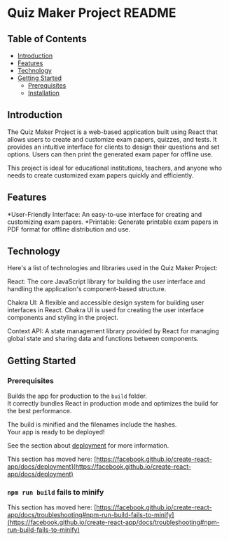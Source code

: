 # Quiz Maker Project README


## Table of Contents
* [Introduction](#Introduction)
* [Features](#Features)
* [Technology](#Technology)
* [Getting Started](#Getting-Started)
  * [Prerequisites](#Prerequisites)
  * [Installation](#Installation)


## Introduction

The Quiz Maker Project is a web-based application built using React that allows users to create and customize exam papers, quizzes, and tests. It provides an intuitive interface for clients to design their questions and set options. Users can then print the generated exam paper for offline use.

This project is ideal for educational institutions, teachers, and anyone who needs to create customized exam papers quickly and efficiently.

## Features

*User-Friendly Interface: An easy-to-use interface for creating and customizing exam papers.
*Printable: Generate printable exam papers in PDF format for offline distribution and use.

## Technology

Here's a list of technologies and libraries used in the Quiz Maker Project:

React: The core JavaScript library for building the user interface and handling the application's component-based structure.

Chakra UI: A flexible and accessible design system for building user interfaces in React. Chakra UI is used for creating the user interface components and styling in the project.

Context API: A state management library provided by React for managing global state and sharing data and functions between components.

## Getting Started

### Prerequisites


Builds the app for production to the `build` folder.\
It correctly bundles React in production mode and optimizes the build for the best performance.

The build is minified and the filenames include the hashes.\
Your app is ready to be deployed!

See the section about [deployment](https://facebook.github.io/create-react-app/docs/deployment) for more information.



This section has moved here: [https://facebook.github.io/create-react-app/docs/deployment](https://facebook.github.io/create-react-app/docs/deployment)

### `npm run build` fails to minify

This section has moved here: [https://facebook.github.io/create-react-app/docs/troubleshooting#npm-run-build-fails-to-minify](https://facebook.github.io/create-react-app/docs/troubleshooting#npm-run-build-fails-to-minify)
